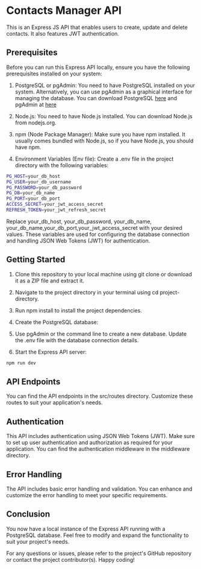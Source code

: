 # Contacts Manager API

This is an Express JS API that enables users to create, update and delete contacts. It also features JWT authentication.

## Prerequisites

Before you can run this Express API locally, ensure you have the following prerequisites installed on your system:

1. PostgreSQL or pgAdmin: You need to have PostgreSQL installed on your system. Alternatively, you can use pgAdmin as a graphical interface for managing the database. You can download PostgreSQL [here](https://www.postgresql.org/download/) and pgAdmin at [here](https://www.pgadmin.org/download/)

2. Node.js: You need to have Node.js installed. You can download Node.js from nodejs.org.

3. npm (Node Package Manager): Make sure you have npm installed. It usually comes bundled with Node.js, so if you have Node.js, you should have npm.

4. Environment Variables (Env file): Create a .env file in the project directory with the following variables:

```sh
PG_HOST=your_db_host
PG_USER=your_db_username
PG_PASSWORD=your_db_password
PG_DB=your_db_name
PG_PORT=your_db_port
ACCESS_SECRET=your_jwt_access_secret
REFRESH_TOKEN=your_jwt_refresh_secret
```

Replace your_db_host, your_db_password, your_db_name, your_db_name,your_db_port,your_jwt_access_secret with your desired values. These variables are used for configuring the database connection and handling JSON Web Tokens (JWT) for authentication.

## Getting Started

1. Clone this repository to your local machine using git clone or download it as a ZIP file and extract it.

2. Navigate to the project directory in your terminal using cd project-directory.

3. Run npm install to install the project dependencies.

4. Create the PostgreSQL database:

5. Use pgAdmin or the command line to create a new database.
   Update the .env file with the database connection details.

6. Start the Express API server:

```sh
npm run dev
```

## API Endpoints

You can find the API endpoints in the src/routes directory. Customize these routes to suit your application's needs.

## Authentication

This API includes authentication using JSON Web Tokens (JWT). Make sure to set up user authentication and authorization as required for your application. You can find the authentication middleware in the middleware directory.

## Error Handling

The API includes basic error handling and validation. You can enhance and customize the error handling to meet your specific requirements.

## Conclusion

You now have a local instance of the Express API running with a PostgreSQL database. Feel free to modify and expand the functionality to suit your project's needs.

For any questions or issues, please refer to the project's GitHub repository or contact the project contributor(s). Happy coding!
